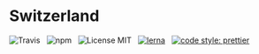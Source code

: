 # Switzerland

![Travis](http://img.shields.io/travis/Wildhoney/Switzerland.svg?style=flat-square)
&nbsp;
![npm](http://img.shields.io/npm/v/switzerland.svg?style=flat-square)
&nbsp;
![License MIT](http://img.shields.io/badge/license-mit-lightgrey.svg?style=flat-square)
&nbsp;
[![lerna](https://img.shields.io/badge/maintained%20with-lerna-cc00ff.svg)](https://lernajs.io/)
&nbsp;
[![code style: prettier](https://img.shields.io/badge/code_style-prettier-ff69b4.svg?style=flat-square)](https://github.com/prettier/prettier)